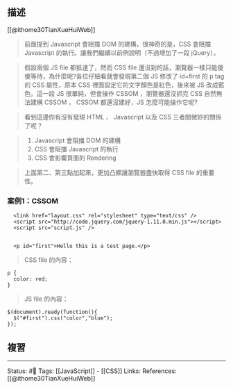 ## 描述

[[@ithome30TianXueHuiWeb]]
> 前面提到 Javascript 會阻擋 DOM 的建構，很神奇的是，CSS 會阻擋 Javascript 的執行。讓我們繼續以前例說明（不過增加了一段 jQuery）。


> 假設兩個 JS file 都抵達了，然而 CSS file 還沒到的話，瀏覽器一樣只能傻傻等待，為什麼呢?各位仔細看就會發現第二個 JS 修改了 id=first 的 p tag 的 CSS 屬性，原本 CSS 裡面設定它的文字顏色是紅色，後來被 JS 改成藍色。這一段 JS 很單純，但會操作 CSSOM ，瀏覽器還沒抓完 CSS 自然無法建構 CSSOM ， CSSOM 都還沒建好，JS 怎麼可能操作它呢?

> 看到這邊你有沒有發現 HTML 、 Javascript 以及 CSS 三者間微妙的關係了呢？

> 1.  Javascript 會阻擋 DOM 的建構
> 2.  CSS 會阻擋 Javascript 的執行
> 3.  CSS 會影響頁面的 Rendering

> 上面第二、第三點加起來，更加凸顯讓瀏覽器盡快取得 CSS file 的重要性。



### 案例1：CSSOM 

```
  <link href="layout.css" rel="stylesheet" type="text/css" />
  <script src="http://code.jquery.com/jquery-1.11.0.min.js"></script>
  <script src="script.js" />


  <p id="first">Hello this is a test page.</p>
```

> CSS file 的內容：
```
p {
  color: red;
}
```

> JS file 的內容：
```
$(document).ready(function(){
  $("#first").css("color","blue");
});
```




## 複習





---
Status: #🌱 
Tags:
[[JavaScript]] - [[CSS]]
Links:
References:
[[@ithome30TianXueHuiWeb]]